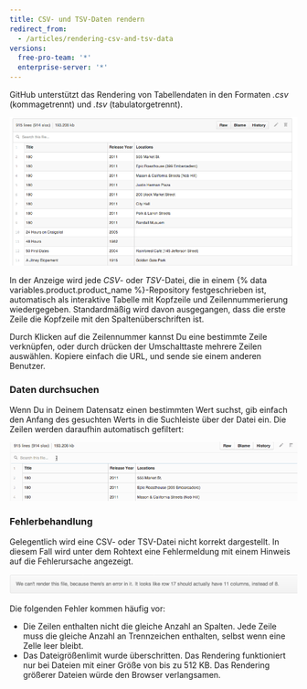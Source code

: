 ```yaml
---
title: CSV- und TSV-Daten rendern
redirect_from:
  - /articles/rendering-csv-and-tsv-data
versions:
  free-pro-team: '*'
  enterprise-server: '*'
---
```


GitHub unterstützt das Rendering von Tabellendaten in den Formaten *.csv* (kommagetrennt) und *.tsv* (tabulatorgetrennt).

![Beispiel für eine gerenderte CSV-Datei](/assets/images/help/repository/rendered_csv.png)

In der Anzeige wird jede _CSV_- oder _TSV_-Datei, die in einem {% data variables.product.product_name %}-Repository festgeschrieben ist, automatisch als interaktive Tabelle mit Kopfzeile und Zeilennummerierung wiedergegeben. Standardmäßig wird davon ausgegangen, dass die erste Zeile die Kopfzeile mit den Spaltenüberschriften ist.

Durch Klicken auf die Zeilennummer kannst Du eine bestimmte Zeile verknüpfen, oder durch drücken der Umschalttaste mehrere Zeilen auswählen. Kopiere einfach die URL, und sende sie einem anderen Benutzer.

### Daten durchsuchen

Wenn Du in Deinem Datensatz einen bestimmten Wert suchst, gib einfach den Anfang des gesuchten Werts in die Suchleiste über der Datei ein. Die Zeilen werden daraufhin automatisch gefiltert:

![Suche nach Werten](/assets/images/help/repository/searching_csvs.gif)

### Fehlerbehandlung

Gelegentlich wird eine CSV- oder TSV-Datei nicht korrekt dargestellt. In diesem Fall wird unter dem Rohtext eine Fehlermeldung mit einem Hinweis auf die Fehlerursache angezeigt.

![Fehlermeldung beim Rendern einer CSV-Datei](/assets/images/help/repository/csv_render_error.png)

Die folgenden Fehler kommen häufig vor:

* Die Zeilen enthalten nicht die gleiche Anzahl an Spalten. Jede Zeile muss die gleiche Anzahl an Trennzeichen enthalten, selbst wenn eine Zelle leer bleibt.
* Das Dateigrößenlimit wurde überschritten. Das Rendering funktioniert nur bei Dateien mit einer Größe von bis zu 512 KB. Das Rendering größerer Dateien würde den Browser verlangsamen.
